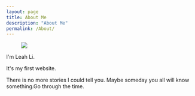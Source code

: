 ```yaml
---
layout: page
title: About Me
description: "About Me"
permalink: /About/
---
```


<figure>
  <img src="{{ site.url }}/style/logo.png">
</figure>

I'm Leah Li.

It's my first website.

There is no more stories I could tell you. Maybe someday you all will know something.Go through the time.
